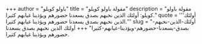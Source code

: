 +++
author = "باولو كويلو"
title = "مقولة باولو كويلو"
description = "مقولة باولو كويلو: أولئك الذين نحبهم بصدق يسعدنا حضورهم ويؤذينا غيابهم كثيرا."
quote = '''أولئك الذين نحبهم بصدق يسعدنا حضورهم ويؤذينا غيابهم كثيرا.'''
slug = "أولئك-الذين-نحبهم-بصدق-يسعدنا-حضورهم-ويؤذينا-غيابهم-كثيرا"
+++
أولئك الذين نحبهم بصدق يسعدنا حضورهم ويؤذينا غيابهم كثيرا.

